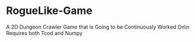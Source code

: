 # RogueLike-Game
A 2D Dungeon Crawler Game that is Going to be Continuously Worked On\n
Requires both Tcod and Numpy
